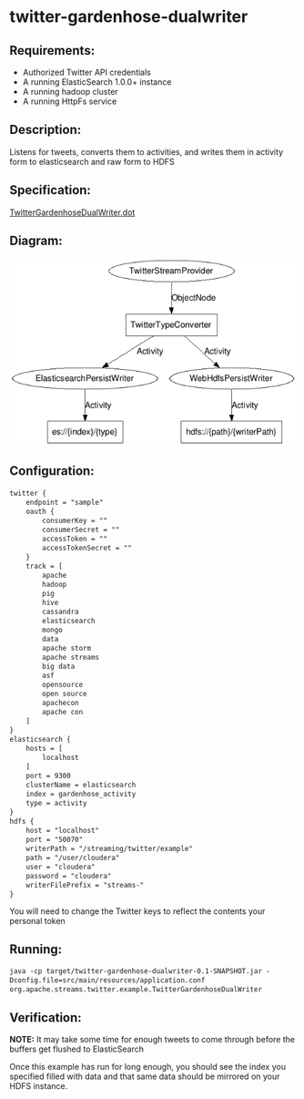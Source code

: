 twitter-gardenhose-dualwriter
==============================

Requirements:
-------------
 - Authorized Twitter API credentials
 - A running ElasticSearch 1.0.0+ instance
 - A running hadoop cluster
 - A running HttpFs service

Description:
------------
Listens for tweets, converts them to activities, and writes them in activity form to elasticsearch and raw form to HDFS

Specification:
-----------------

[TwitterGardenhoseDualWriter.dot](src/main/resources/TwitterGardenhoseDualWriter.dot "TwitterGardenhoseDualWriter.dot" )

Diagram:
-----------------

![TwitterGardenhoseDualWriter.png](./TwitterGardenhoseDualWriter.png?raw=true)

Configuration:
--------------
    twitter {
        endpoint = "sample"
        oauth {
            consumerKey = ""
            consumerSecret = ""
            accessToken = ""
            accessTokenSecret = ""
        }
        track = [
            apache
            hadoop
            pig
            hive
            cassandra
            elasticsearch
            mongo
            data
            apache storm
            apache streams
            big data
            asf
            opensource
            open source
            apachecon
            apache con
        ]
    }
    elasticsearch {
        hosts = [
            localhost
        ]
        port = 9300
        clusterName = elasticsearch
        index = gardenhose_activity
        type = activity
    }
    hdfs {
        host = "localhost"
        port = "50070"
        writerPath = "/streaming/twitter/example"
        path = "/user/cloudera"
        user = "cloudera"
        password = "cloudera"
        writerFilePrefix = "streams-"
    }

You will need to change the Twitter keys to reflect the contents your personal token

Running:
--------

    java -cp target/twitter-gardenhose-dualwriter-0.1-SNAPSHOT.jar -Dconfig.file=src/main/resources/application.conf org.apache.streams.twitter.example.TwitterGardenhoseDualWriter

Verification:
-------------
**NOTE:** It may take some time for enough tweets to come through before the buffers get flushed to ElasticSearch

Once this example has run for long enough, you should see the index you specified filled with data and that same data
should be mirrored on your HDFS instance.

